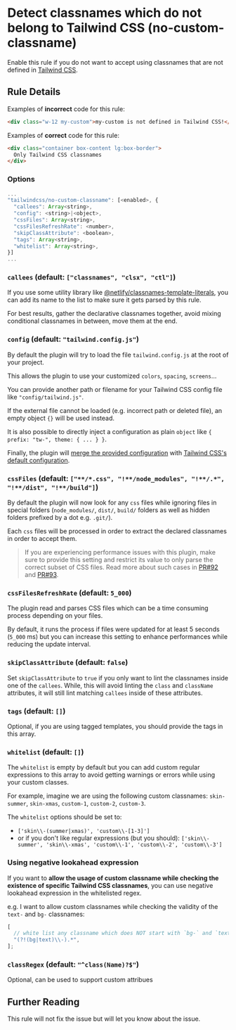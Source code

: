 # Detect classnames which do not belong to Tailwind CSS (no-custom-classname)

Enable this rule if you do not want to accept using classnames that are not defined in [Tailwind CSS](https://tailwindcss.com/).

## Rule Details

Examples of **incorrect** code for this rule:

```html
<div class="w-12 my-custom">my-custom is not defined in Tailwind CSS!</div>
```

Examples of **correct** code for this rule:

```html
<div class="container box-content lg:box-border">
  Only Tailwind CSS classnames
</div>
```

### Options

```js
...
"tailwindcss/no-custom-classname": [<enabled>, {
  "callees": Array<string>,
  "config": <string>|<object>,
  "cssFiles": Array<string>,
  "cssFilesRefreshRate": <number>,
  "skipClassAttribute": <boolean>,
  "tags": Array<string>,
  "whitelist": Array<string>,
}]
...
```

### `callees` (default: `["classnames", "clsx", "ctl"]`)

If you use some utility library like [@netlify/classnames-template-literals](https://github.com/netlify/classnames-template-literals), you can add its name to the list to make sure it gets parsed by this rule.

For best results, gather the declarative classnames together, avoid mixing conditional classnames in between, move them at the end.

### `config` (default: `"tailwind.config.js"`)

By default the plugin will try to load the file `tailwind.config.js` at the root of your project.

This allows the plugin to use your customized `colors`, `spacing`, `screens`...

You can provide another path or filename for your Tailwind CSS config file like `"config/tailwind.js"`.

If the external file cannot be loaded (e.g. incorrect path or deleted file), an empty object `{}` will be used instead.

It is also possible to directly inject a configuration as plain `object` like `{ prefix: "tw-", theme: { ... } }`.

Finally, the plugin will [merge the provided configuration](https://tailwindcss.com/docs/configuration#referencing-in-java-script) with [Tailwind CSS's default configuration](https://github.com/tailwindlabs/tailwindcss/blob/master/stubs/defaultConfig.stub.js).

### `cssFiles` (default: `["**/*.css", "!**/node_modules", "!**/.*", "!**/dist", "!**/build"]`)

By default the plugin will now look for any `css` files while ignoring files in special folders (`node_modules/`, `dist/`, `build/` folders as well as hidden folders prefixed by a dot e.g. `.git/`).

Each `css` files will be processed in order to extract the declared classnames in order to accept them.

> If you are experiencing performance issues with this plugin, make sure to provide this setting and restrict its value to only parse the correct subset of CSS files. Read more about such cases in [PR#92](https://github.com/francoismassart/eslint-plugin-tailwindcss/pull/92) and [PR#93](https://github.com/francoismassart/eslint-plugin-tailwindcss/pull/93).

### `cssFilesRefreshRate` (default: `5_000`)

The plugin read and parses CSS files which can be a time consuming process depending on your files.

By default, it runs the process if files were updated for at least 5 seconds (`5_000` ms) but you can increase this setting to enhance performances while reducing the update interval.

### `skipClassAttribute` (default: `false`)

Set `skipClassAttribute` to `true` if you only want to lint the classnames inside one of the `callees`.
While, this will avoid linting the `class` and `className` attributes, it will still lint matching `callees` inside of these attributes.

### `tags` (default: `[]`)

Optional, if you are using tagged templates, you should provide the tags in this array.

### `whitelist` (default: `[]`)

The `whitelist` is empty by default but you can add custom regular expressions to this array to avoid getting warnings or errors while using your custom classes.

For example, imagine we are using the following custom classnames: `skin-summer`, `skin-xmas`, `custom-1`, `custom-2`, `custom-3`.

The `whitelist` options should be set to:

- `['skin\\-(summer|xmas)', 'custom\\-[1-3]']`
- or if you don't like regular expressions (but you should):
  `['skin\\-summer', 'skin\\-xmas', 'custom\\-1', 'custom\\-2', 'custom\\-3']`

### Using negative lookahead expression

If you want to **allow the usage of custom classname while checking the existence of specific Tailwind CSS classnames**, you can use negative lookahead expression in the whitelisted regex.

e.g. I want to allow custom classnames while checking the validity of the `text-` and `bg-` classnames:

```js
[
  // white list any classname which does NOT start with `bg-` and `text-`
  "(?!(bg|text)\\-).*",
];
```

### `classRegex` (default: `"^class(Name)?$"`)

Optional, can be used to support custom attribues

## Further Reading

This rule will not fix the issue but will let you know about the issue.
